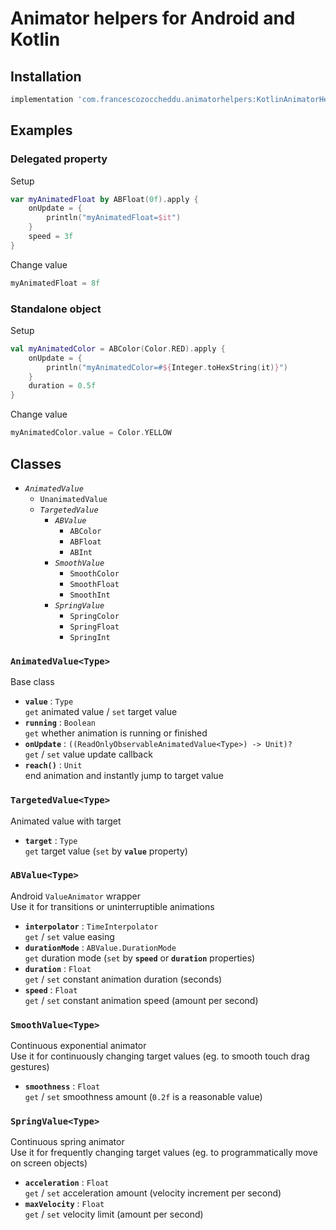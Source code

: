 # Animator helpers for Android and Kotlin


## Installation
``` gradle
implementation 'com.francescozoccheddu.animatorhelpers:KotlinAnimatorHelpers:0.1.1'
```


## Examples

### Delegated property
Setup
``` kotlin
var myAnimatedFloat by ABFloat(0f).apply {
    onUpdate = {
        println("myAnimatedFloat=$it")
    }
    speed = 3f
}
```
Change value
``` kotlin
myAnimatedFloat = 8f
```

### Standalone object
Setup
``` kotlin
val myAnimatedColor = ABColor(Color.RED).apply {
    onUpdate = {
        println("myAnimatedColor=#${Integer.toHexString(it)}")
    }
    duration = 0.5f
}
```
Change value
``` kotlin
myAnimatedColor.value = Color.YELLOW
```


## Classes
- *`AnimatedValue`*
    - `UnanimatedValue`
    - *`TargetedValue`*
        - *`ABValue`*
            - `ABColor`
            - `ABFloat`
            - `ABInt`
        - *`SmoothValue`*
            - `SmoothColor`
            - `SmoothFloat`
            - `SmoothInt`
        - *`SpringValue`*
            - `SpringColor`
            - `SpringFloat`
            - `SpringInt`

### `AnimatedValue<Type>`
Base class
- **`value`** : `Type`  
`get` animated value / `set` target value
- **`running`** : `Boolean`  
`get` whether animation is running or finished
- **`onUpdate`** : `((ReadOnlyObservableAnimatedValue<Type>) -> Unit)?`  
`get` / `set` value update callback
- **`reach()`** : `Unit`  
end animation and instantly jump to target value

### `TargetedValue<Type>`
Animated value with target
- **`target`** : `Type`  
`get` target value (`set` by **`value`** property)

### `ABValue<Type>`
Android `ValueAnimator` wrapper  
Use it for transitions or uninterruptible animations
- **`interpolator`** : `TimeInterpolator`  
`get` / `set` value easing
- **`durationMode`** : `ABValue.DurationMode`  
`get` duration mode (`set` by **`speed`** or **`duration`** properties)
- **`duration`** : `Float`  
`get` / `set` constant animation duration (seconds)
- **`speed`** : `Float`  
`get` / `set` constant animation speed (amount per second)

### `SmoothValue<Type>`
Continuous exponential animator  
Use it for continuously changing target values (eg. to smooth touch drag gestures)
- **`smoothness`** : `Float`  
`get` / `set` smoothness amount (`0.2f` is a reasonable value)

### `SpringValue<Type>`
Continuous spring animator  
Use it for frequently changing target values (eg. to programmatically move on screen objects)
- **`acceleration`** : `Float`  
`get` / `set` acceleration amount (velocity increment per second)
- **`maxVelocity`** : `Float`  
`get` / `set` velocity limit (amount per second)
